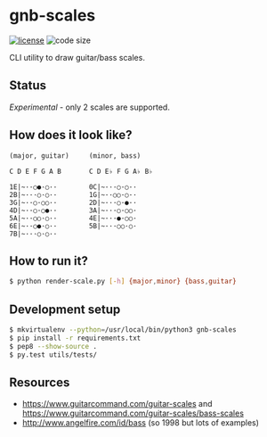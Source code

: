 # gnb-scales

  [![license][license-image]][license-url]
  ![code size][code-size-image]

CLI utility to draw guitar/bass scales.

## Status

*Experimental* - only 2 scales are supported.

## How does it look like?

```
(major, guitar)     (minor, bass)

C D E F G A B       C D E♭ F G A♭ B♭

1E|~··○●·○··        0C|~···○·○··
2B|~···○·○··        1G|~··○○·○··
3G|~··○·○○··        2D|~···○·●··
4D|~··○·○●··        3A|~···○·○○·
5A|~··○○·○··        4E|~···●·○○·
6E|~··○●·○··        5B|~···○○·○·
7B|~···○·○··
```

## How to run it?

```bash
$ python render-scale.py [-h] {major,minor} {bass,guitar}
```

## Development setup

```bash
$ mkvirtualenv --python=/usr/local/bin/python3 gnb-scales
$ pip install -r requirements.txt
$ pep8 --show-source .
$ py.test utils/tests/
```

## Resources

* https://www.guitarcommand.com/guitar-scales and https://www.guitarcommand.com/guitar-scales/bass-scales
* http://www.angelfire.com/id/bass (so 1998 but lots of examples)

[license-image]: https://img.shields.io/github/license/oleksmarkh/gnb-scales.svg?style=flat-square
[license-url]: https://github.com/oleksmarkh/gnb-scales/blob/master/LICENSE
[code-size-image]: https://img.shields.io/github/languages/code-size/oleksmarkh/gnb-scales.svg?style=flat-square
